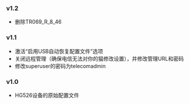 ### v1.2

* 删除TR069_R_8_46

### v1.1

* 激活“启用USB自动恢复配置文件”选项
* 关闭远程管理（确保电信无法对你的猫修改设置），并修改管理URL和密码
* 修改superuser的密码为telecomadmin

### v1.0

* HG526设备的原始配置文件
